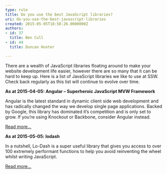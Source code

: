```yaml
---
type: rule
title: Do you use the best JavaScript libraries?
uri: do-you-use-the-best-javascript-libraries
created: 2015-05-05T18:58:26.0000000Z
authors:
- id: 37
  title: Ben Cull
- id: 44
  title: Duncan Hunter

---
```


 
There are a wealth of JavaScript libraries floating around to make your website development life easier, however there are so many that it can be hard to keep up. Here is a list of JavaScript libraries we like to use at SSW. Check back regularly as this list will continue to evolve over time.
 
**As at 2015-04-05: Angular – Superheroic JavaScript MVW Framework**

Angular is the latest standard in dynamic client side web development and has radically changed the way we develop single page applications. Backed by Google, this library has dominated it’s competition and is only set to grow. If you’re using Knockout or Backbone, consider Angular instead.

[Read ​more...](https&#58;//angularjs.org/)

**As at 2015-05-05: lodash**

In a nutshell, Lo-Dash is a super useful library that gives you access to over 100 extremely performant functions to help you avoid reinventing the wheel whilst writing JavaScript.

[Read more…​](/Pages/use-lodash.aspx)​

